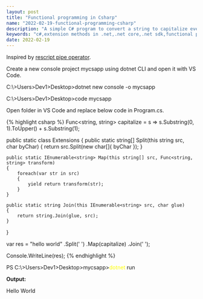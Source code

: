 ```yaml
---
layout: post
title: "Functional programming in Csharp"
name: "2022-02-19-functional-programming-csharp"
description: "A simple C# program to convert a string to capitalize every word."
keywords: "c#,extension methods in .net,.net core,.net sdk,functional programming,technical article,blog,post"
date: 2022-02-19
---
```


Inspired by [rescript pipe operator](https://rescript-lang.org/docs/manual/latest/pipe).

<p>Create a new console project mycsapp using dotnet CLI and open it with VS Code.</p>

<p class="cmd">C:\&gt;Users&gt;Dev1&gt;Desktop&gt;dotnet new console -o mycsapp</p>
<p class="cmd">C:\&gt;Users&gt;Dev1&gt;Desktop&gt;code mycsapp</p>

<p>Open folder in VS Code and replace below code in Program.cs.</p>

{% highlight csharp %}
Func<string, string> capitalize = s => s.Substring(0, 1).ToUpper() + s.Substring(1);

public static class Extensions
{
    public static string[] Split(this string src, char byChar)
    {
        return src.Split(new char[]{ byChar });
    }

    public static IEnumerable<string> Map(this string[] src, Func<string, string> transform)
    {
        foreach(var str in src)
        {
            yield return transform(str);
        }
    }

    public static string Join(this IEnumerable<string> src, char glue)
    {
        return string.Join(glue, src);
    }
}

var res = "hello world"
              .Split(' ')
              .Map(capitalize)
              .Join(' ');
                
Console.WriteLine(res);
{% endhighlight %}

<p class="cmd">PS C:\&gt;Users&gt;Dev1&gt;Desktop&gt;mycsapp&gt;<span style="color:yellow">dotnet</span> run</p>
<b>Output:</b>
<p class="output">
Hello World
</p>